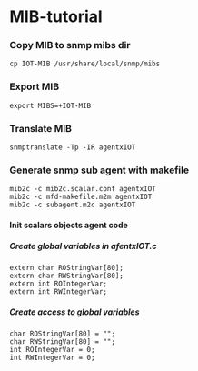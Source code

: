 # MIB-tutorial


### Copy MIB to snmp mibs dir
```
cp IOT-MIB /usr/share/local/snmp/mibs
```

### Export MIB
```
export MIBS=+IOT-MIB
```

### Translate MIB
```
snmptranslate -Tp -IR agentxIOT
```

### Generate snmp sub agent with makefile
```
mib2c -c mib2c.scalar.conf agentxIOT
mib2c -c mfd-makefile.m2m agentxIOT
mib2c -c subagent.m2c agentxIOT
```
#### Init scalars objects agent code
##### Create global variables in afentxIOT.c
```
extern char ROStringVar[80];
extern char RWStringVar[80];
extern int ROIntegerVar;
extern int RWIntegerVar;
```
##### Create access to global variables
```
char ROStringVar[80] = "";
char RWStringVar[80] = "";
int ROIntegerVar = 0;
int RWIntegerVar = 0;
```
